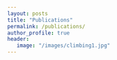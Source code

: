 ```yaml
---
layout: posts
title: "Publications"
permalink: /publications/
author_profile: true
header:
   image: "/images/climbing1.jpg"
---
```

